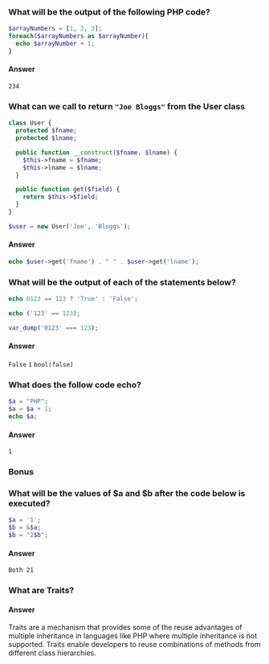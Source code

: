 ### What will be the output of the following PHP code?

```php
$arrayNumbers = [1, 2, 3];
foreach($arrayNumbers as $arrayNumber){
  echo $arrayNumber + 1;
}
```

#### Answer
`234`

### What can we call to return `"Joe Bloggs"` from the User class
```php
class User {
  protected $fname;
  protected $lname;

  public function __construct($fname, $lname) {
    $this->fname = $fname;
    $this->lname = $lname;
  }

  public function get($field) {
    return $this->$field;
  }
}

$user = new User('Joe', 'Bloggs');
```

#### Answer
```php
echo $user->get('fname') . " " . $user->get('lname');
```

### What will be the output of each of the statements below?

```php
echo 0123 == 123 ? 'True' : 'False';

echo ('123' == 123);

var_dump('0123' === 123);
```

#### Answer

`False`
`1`
`bool(false)`


### What does the follow code echo?

```php
$a = "PHP";
$a = $a + 1;
echo $a;
```
#### Answer
`1`

### Bonus

### What will be the values of $a and $b after the code below is executed?

```php
$a = '1';
$b = &$a;
$b = "2$b";
```

#### Answer
`Both 21`

### What are Traits?

#### Answer
Traits are a mechanism that provides some of the reuse advantages of multiple inheritance in languages like PHP where multiple inheritance is not supported. Traits enable developers to reuse combinations of methods from different class hierarchies.
